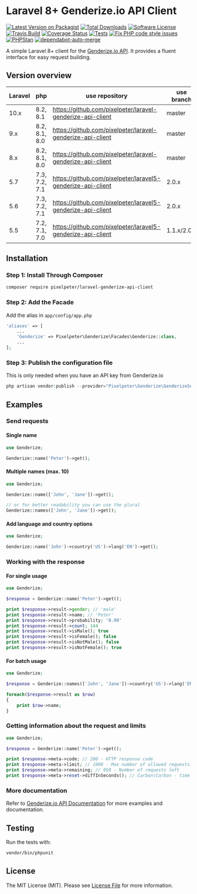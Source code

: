 # Laravel 8+ Genderize.io API Client

[![Latest Version on Packagist](https://img.shields.io/packagist/v/pixelpeter/laravel-genderize-api-client.svg?style=flat-square)](https://packagist.org/packages/pixelpeter/laravel-genderize-api-client)
[![Total Downloads](https://img.shields.io/packagist/dt/pixelpeter/laravel-genderize-api-client.svg?style=flat-square)](https://packagist.org/packages/pixelpeter/laravel-genderize-api-client)
[![Software License](https://img.shields.io/badge/license-MIT-brightgreen.svg?style=flat-square)](LICENSE.md)
[![Travis Build](https://img.shields.io/travis/pixelpeter/laravel-genderize-api-client/master.svg?style=flat-square)](https://api.travis-ci.com/pixelpeter/laravel-genderize-api-client)
[![Coverage Status](https://coveralls.io/repos/github/pixelpeter/laravel-genderize-api-client/badge.svg?branch=master)](https://coveralls.io/github/pixelpeter/laravel-genderize-api-client?branch=master)
[![Tests](https://github.com/pixelpeter/laravel-genderize-api-client/actions/workflows/run-tests.yml/badge.svg?branch=master)](https://github.com/pixelpeter/laravel-genderize-api-client/actions/workflows/run-tests.yml)
[![Fix PHP code style issues](https://github.com/pixelpeter/laravel-genderize-api-client/actions/workflows/fix-php-code-style-issues.yml/badge.svg)](https://github.com/pixelpeter/laravel-genderize-api-client/actions/workflows/fix-php-code-style-issues.yml)
[![PHPStan](https://github.com/pixelpeter/laravel-genderize-api-client/actions/workflows/phpstan.yml/badge.svg)](https://github.com/pixelpeter/laravel-genderize-api-client/actions/workflows/phpstan.yml)
[![dependabot-auto-merge](https://github.com/pixelpeter/laravel-genderize-api-client/actions/workflows/dependabot-auto-merge.yml/badge.svg)](https://github.com/pixelpeter/laravel-genderize-api-client/actions/workflows/dependabot-auto-merge.yml)

A simple Laravel 8+ client for the [Genderize.io API](https://genderize.io/).
It provides a fluent interface for easy request building.

## Version overview

| Laravel | php           | use repository                                              | use branch  |
|---------|---------------| ----------------------------------------------------------  |-------------|
| 10.x    | 8.2, 8.1      | https://github.com/pixelpeter/laravel-genderize-api-client  | master      |
| 9.x     | 8.2, 8.1, 8.0 | https://github.com/pixelpeter/laravel-genderize-api-client  | master      |
| 8.x     | 8.2, 8.1, 8.0 | https://github.com/pixelpeter/laravel-genderize-api-client  | master      |
| 5.7     | 7.3, 7.2, 7.1 | https://github.com/pixelpeter/laravel5-genderize-api-client | 2.0.x       |
| 5.6     | 7.3, 7.2, 7.1 | https://github.com/pixelpeter/laravel5-genderize-api-client | 2.0.x       |
| 5.5     | 7.2, 7.1, 7.0 | https://github.com/pixelpeter/laravel5-genderize-api-client | 1.1.x/2.0.x |


## Installation

### Step 1: Install Through Composer
``` bash
composer require pixelpeter/laravel-genderize-api-client
```

### Step 2: Add the Facade
Add the alias in `app/config/app.php`
```php
'aliases' => [
    ...
    'Genderize' => Pixelpeter\Genderize\Facades\Genderize::class,
    ...
];
```
### Step 3: Publish the configuration file
This is only needed when you have an API key from Genderize.io
```php
php artisan vendor:publish --provider="Pixelpeter\Genderize\GenderizeServiceProvider"
```

## Examples

### Send requests
#### Single name
```php
use Genderize;

Genderize::name('Peter')->get();
```

#### Multiple names (max. 10)
```php
use Genderize;

Genderize::name(['John', 'Jane'])->get();

// or for better readability you can use the plural
Genderize::names(['John', 'Jane'])->get();
```

#### Add language and country options
```php
use Genderize;

Genderize::name('John')->country('US')->lang('EN')->get();
```
### Working with the response
#### For single usage
```php
use Genderize;

$response = Genderize::name('Peter')->get();

print $response->result->gender; // 'male'
print $response->result->name; // 'Peter'
print $response->result->probability; '0.99'
print $response->result->count; 144
print $response->result->isMale(); true
print $response->result->isFemale(); false
print $response->result->isNotMale(); false
print $response->result->isNotFemale(); true
```

#### For batch usage
```php
use Genderize;

$response = Genderize::names(['John', 'Jane'])->country('US')->lang('EN')->get();

foreach($response->result as $row)
{
    print $row->name;
}
```

### Getting information about the request and limits
```php
use Genderize;

$response = Genderize::name('Peter')->get();

print $response->meta->code; // 200 - HTTP response code
print $response->meta->limit; // 1000 - Max number of allowed requests
print $response->meta->remaining; // 950 - Number of requests left
print $response->meta->reset->diffInSeconds(); // Carbon\Carbon - time left till reset
```

### More documentation
Refer to [Genderize.io API Documentation](https://store.genderize.io/documentation/) for more examples and documentation.

## Testing
Run the tests with:
```bash
vendor/bin/phpunit
```

## License

The MIT License (MIT). Please see [License File](LICENSE.md) for more information.
